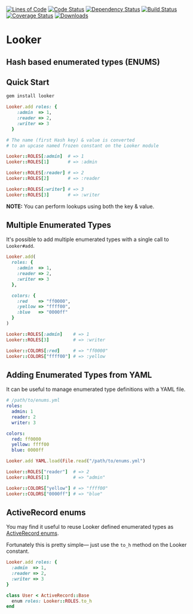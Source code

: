 [![Lines of Code](http://img.shields.io/badge/lines_of_code-52-brightgreen.svg?style=flat)](http://blog.codinghorror.com/the-best-code-is-no-code-at-all/)
[![Code Status](http://img.shields.io/codeclimate/github/hopsoft/looker.svg?style=flat)](https://codeclimate.com/github/hopsoft/looker)
[![Dependency Status](http://img.shields.io/gemnasium/hopsoft/looker.svg?style=flat)](https://gemnasium.com/hopsoft/looker)
[![Build Status](http://img.shields.io/travis/hopsoft/looker.svg?style=flat)](https://travis-ci.org/hopsoft/looker)
[![Coverage Status](https://img.shields.io/coveralls/hopsoft/looker.svg?style=flat)](https://coveralls.io/r/hopsoft/looker?branch=master)
[![Downloads](http://img.shields.io/gem/dt/looker.svg?style=flat)](http://rubygems.org/gems/looker)

# Looker

## Hash based enumerated types (ENUMS)

## Quick Start

```sh
gem install looker
```

```ruby
Looker.add roles: {
    :admin  => 1,
    :reader => 2,
    :writer => 3
  }

# The name (first Hash key) & value is converted
# to an upcase named frozen constant on the Looker module

Looker::ROLES[:admin]  # => 1
Looker::ROLES[1]       # => :admin

Looker::ROLES[:reader] # => 2
Looker::ROLES[2]       # => :reader

Looker::ROLES[:writer] # => 3
Looker::ROLES[3]       # => :writer
```

__NOTE:__ You can perform lookups using both the key & value.

## Multiple Enumerated Types

It's possible to add multiple enumerated types with a single call to `Looker#add`.

```ruby
Looker.add(
  roles: {
    :admin  => 1,
    :reader => 2,
    :writer => 3
  },

  colors: {
    :red    => "ff0000",
    :yellow => "ffff00",
    :blue   => "0000ff"
  }
)

Looker::ROLES[:admin]    # => 1
Looker::ROLES[3]         # => :writer

Looker::COLORS[:red]     # => "ff0000"
Looker::COLORS["ffff00"] # => :yellow
```

## Adding Enumerated Types from YAML

It can be useful to manage enumerated type definitions with a YAML file.

```yaml
# /path/to/enums.yml
roles:
  admin: 1
  reader: 2
  writer: 3

colors:
  red: ff0000
  yellow: ffff00
  blue: 0000ff
```

```ruby
Looker.add YAML.load(File.read("/path/to/enums.yml")

Looker::ROLES["reader"]  # => 2
Looker::ROLES[1]         # => "admin"

Looker::COLORS["yellow"] # => "ffff00"
Looker::COLORS["0000ff"] # => "blue"
```

## ActiveRecord enums

You may find it useful to reuse Looker defined enumerated types as [ActiveRecord enums](http://api.rubyonrails.org/classes/ActiveRecord/Enum.html).

Fortunately this is pretty simple&mdash; just use the `to_h` method on the Looker constant.

```ruby
Looker.add roles: {
  :admin  => 1,
  :reader => 2,
  :writer => 3
}

class User < ActiveRecord::Base
  enum roles: Looker::ROLES.to_h
end
```

